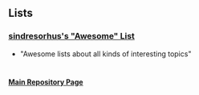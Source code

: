 ## Lists

### [sindresorhus's "Awesome" List](https://github.com/sindresorhus/awesome#books)
* "Awesome lists about all kinds of interesting topics"
#
#### [Main Repository Page](https://github.com/mycroftwilde/portainer_templates)
